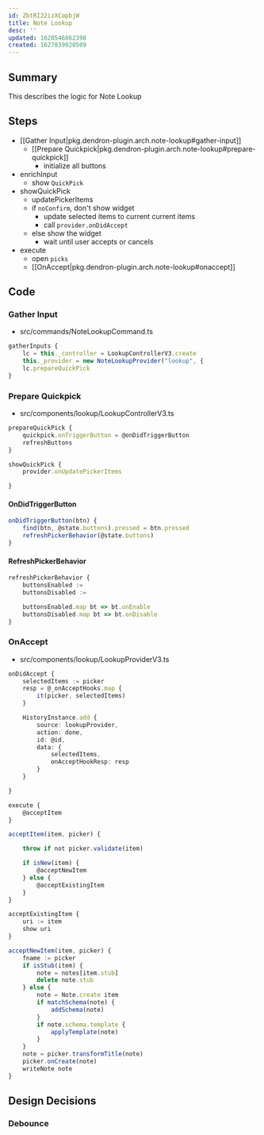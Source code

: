 ```yaml
---
id: ZbtRI22izXCapbjW
title: Note Lookup
desc: ''
updated: 1628546862398
created: 1627839920509
---
```


## Summary

This describes the logic for Note Lookup

## Steps
- [[Gather Input|pkg.dendron-plugin.arch.note-lookup#gather-input]]
  - [[Prepare Quickpick|pkg.dendron-plugin.arch.note-lookup#prepare-quickpick]]
    - initialize all buttons
- enrichInput
  - show `QuickPick`
- showQuickPick
  - updatePickerItems
  - if `noConfirm`, don't show widget
    - update selected items to current current items
    - call `provider.onDidAccept`
  - else show the widget
    - wait until user accepts or cancels
- execute
  - open `picks`
  - [[OnAccept|pkg.dendron-plugin.arch.note-lookup#onaccept]]


## Code

### Gather Input
- src/commands/NoteLookupCommand.ts
```ts
gatherInputs {
    lc = this._controller = LookupControllerV3.create
    this._provider = new NoteLookupProvider("lookup", {
    lc.prepareQuickPick
}
```

### Prepare Quickpick
- src/components/lookup/LookupControllerV3.ts

```ts
prepareQuickPick {
    quickpick.onTriggerButton = @onDidTriggerButton
    refreshButtons
}

showQuickPick {
    provider.onUpdatePickerItems 

}
```

#### OnDidTriggerButton
```ts
onDidTriggerButton(btn) {
    find(btn, @state.buttons).pressed = btn.pressed
    refreshPickerBehavior(@state.buttons)
}
```

#### RefreshPickerBehavior
```ts
refreshPickerBehavior {
    buttonsEnabled :=
    buttonsDisabled :=

    buttonsEnabled.map bt => bt.onEnable
    buttonsDisabled.map bt => bt.onDisable
}
```

### OnAccept
- src/components/lookup/LookupProviderV3.ts
```ts
onDidAccept {
    selectedItems := picker
    resp = @_onAcceptHooks.map {
        it(picker, selectedItems)
    }

    HistoryInstance.add {
        source: lookupProvider,
        action: done,
        id: @id,
        data: {
            selectedItems,
            onAcceptHookResp: resp
        }
    }

}
```


```ts
execute {
    @acceptItem
}

acceptItem(item, picker) {

    throw if not picker.validate(item)

    if isNew(item) {
        @acceptNewItem
    } else {
        @acceptExistingItem
    }
}

acceptExistingItem {
    uri := item
    show uri
}

acceptNewItem(item, picker) {
    fname := picker
    if isStub(item) {
        note = notes[item.stub]
        delete note.stub
    } else {
        note = Note.create item
        if matchSchema(note) {
            addSchema(note)
        }
        if note.schema.template {
            applyTemplate(note)
        }
    }
    note = picker.transformTitle(note)
    picker.onCreate(note)
    writeNote note
}

```

## Design Decisions

### Debounce
